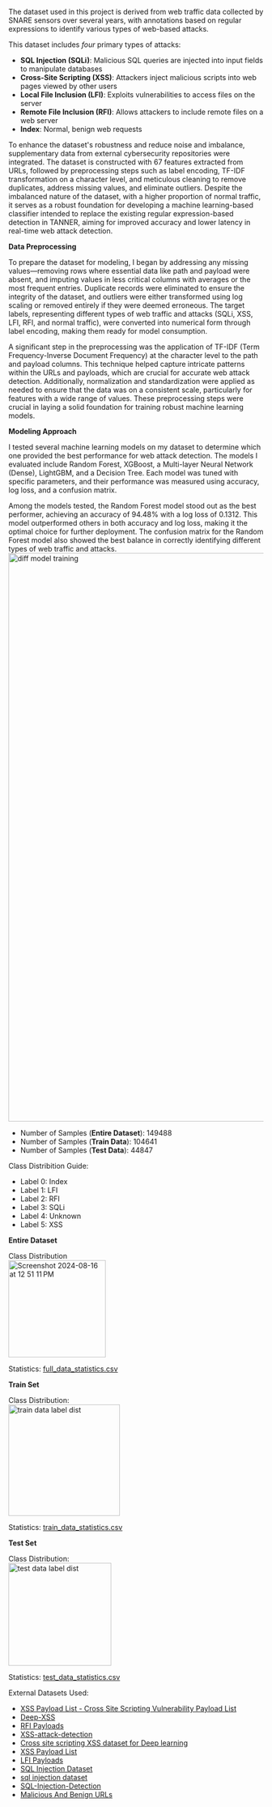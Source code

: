 The dataset used in this project is derived from web traffic data collected by SNARE sensors over several years, with annotations based on regular expressions to identify various types of web-based attacks. 

This dataset includes *four* primary types of attacks: 
-	**SQL Injection (SQLi)**: Malicious SQL queries are injected into input fields to manipulate databases
-	**Cross-Site Scripting (XSS)**: Attackers inject malicious scripts into web pages viewed by other users
-	**Local File Inclusion (LFI)**: Exploits vulnerabilities to access files on the server
-	**Remote File Inclusion (RFI)**: Allows attackers to include remote files on a web server
-	**Index**: Normal, benign web requests

To enhance the dataset's robustness and reduce noise and imbalance, supplementary data from external cybersecurity repositories were integrated. The dataset is constructed with 67 features extracted from URLs, followed by preprocessing steps such as label encoding, TF-IDF transformation on a character level, and meticulous cleaning to remove duplicates, address missing values, and eliminate outliers. Despite the imbalanced nature of the dataset, with a higher proportion of normal traffic, it serves as a robust foundation for developing a machine learning-based classifier intended to replace the existing regular expression-based detection in TANNER, aiming for improved accuracy and lower latency in real-time web attack detection. 


**Data Preprocessing**

To prepare the dataset for modeling, I began by addressing any missing values—removing rows where essential data like path and payload were absent, and imputing values in less critical columns with averages or the most frequent entries. Duplicate records were eliminated to ensure the integrity of the dataset, and outliers were either transformed using log scaling or removed entirely if they were deemed erroneous. The target labels, representing different types of web traffic and attacks (SQLi, XSS, LFI, RFI, and normal traffic), were converted into numerical form through label encoding, making them ready for model consumption.

A significant step in the preprocessing was the application of TF-IDF (Term Frequency-Inverse Document Frequency) at the character level to the path and payload columns. This technique helped capture intricate patterns within the URLs and payloads, which are crucial for accurate web attack detection. Additionally, normalization and standardization were applied as needed to ensure that the data was on a consistent scale, particularly for features with a wide range of values. These preprocessing steps were crucial in laying a solid foundation for training robust machine learning models.


**Modeling Approach**

I tested several machine learning models on my dataset to determine which one provided the best performance for web attack detection. The models I evaluated include Random Forest, XGBoost, a Multi-layer Neural Network (Dense), LightGBM, and a Decision Tree. Each model was tuned with specific parameters, and their performance was measured using accuracy, log loss, and a confusion matrix.

Among the models tested, the Random Forest model stood out as the best performer, achieving an accuracy of 94.48% with a log loss of 0.1312. This model outperformed others in both accuracy and log loss, making it the optimal choice for further deployment. The confusion matrix for the Random Forest model also showed the best balance in correctly identifying different types of web traffic and attacks.\
<img width="1123" alt="diff model training" src="https://github.com/user-attachments/assets/39c83499-4a6b-42a3-b167-03f0ef58b449">


- Number of Samples (**Entire Dataset**): 149488
- Number of Samples (**Train Data**): 104641
- Number of Samples (**Test Data**): 44847


Class Distribition Guide: 

- Label 0: Index
- Label 1: LFI 
- Label 2: RFI
- Label 3: SQLi
- Label 4: Unknown
- Label 5: XSS
  
**Entire Dataset** 

Class Distribution\
<img width="192" alt="Screenshot 2024-08-16 at 12 51 11 PM" src="https://github.com/user-attachments/assets/f7a3737e-0a3e-42ad-a701-317c243da1a5">

Statistics: 
[full_data_statistics.csv](https://github.com/user-attachments/files/16646880/full_data_statistics.csv)


**Train Set**

Class Distribution:\
<img width="220" alt="train data label dist" src="https://github.com/user-attachments/assets/5534f301-b193-43dd-b691-71d012d6455f">


Statistics:
[train_data_statistics.csv](https://github.com/user-attachments/files/16646855/train_data_statistics.csv)

**Test Set** 

Class Distribution:\
<img width="203" alt="test data label dist" src="https://github.com/user-attachments/assets/af8b7a65-972b-4532-8a31-9c46135a86d8">

Statistics:
[test_data_statistics.csv](https://github.com/user-attachments/files/16646870/test_data_statistics.csv)

External Datasets Used:

- [XSS Payload List - Cross Site Scripting Vulnerability Payload List](https://www.kitploit.com/2018/05/xss-payload-list-cross-site-scripting.html)
- [Deep-XSS](https://github.com/das-lab/deep-xss/blob/master/xssed.csvl)
- [RFI Payloads](https://github.com/infosec-au/fuzzdb/blob/master/attack-payloads/rfi/rfi.txt)
- [XSS-attack-detection](https://github.com/shalayiding/XSS-attack-detection-using-deep-learning/blob/main/XSS_dataset_mixed.csv)
- [Cross site scripting XSS dataset for Deep learning](https://www.kaggle.com/datasets/syedsaqlainhussain/cross-site-scripting-xss-dataset-for-deep-learning)
- [XSS Payload List](https://github.com/payloadbox/xss-payload-list/blob/master/Intruder/xss-payload-list.txt)
- [LFI Payloads](https://raw.githubusercontent.com/emadshanab/LFI-Payload-List/master/LFI%20payloads.txt)
- [SQL Injection Dataset](https://www.kaggle.com/datasets/sajid576/sql-injection-dataset)
- [sql injection dataset](https://www.kaggle.com/datasets/syedsaqlainhussain/sql-injection-dataset)
- [SQL-Injection-Detection](https://github.com/saptajitbanerjee/SQL-Injection-Detection)
- [Malicious And Benign URLs](https://www.kaggle.com/datasets/siddharthkumar25/malicious-and-benign-urls)
